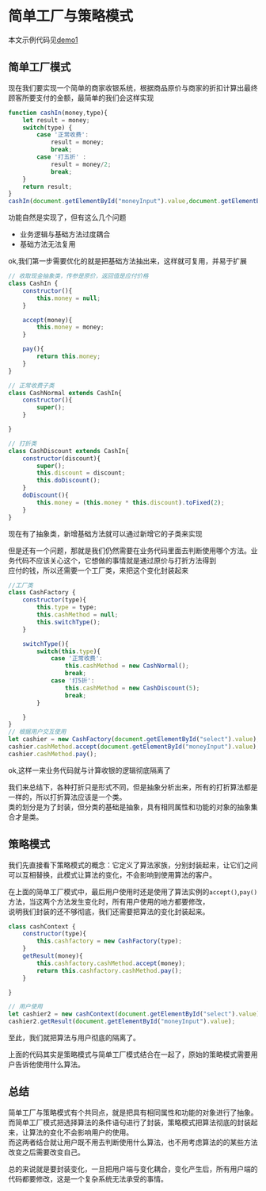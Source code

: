 # 简单工厂与策略模式

本文示例代码见[demo1](../../demo/demo1.js)

## 简单工厂模式

现在我们要实现一个简单的商家收银系统，根据商品原价与商家的折扣计算出最终顾客所要支付的金额，最简单的我们会这样实现
```javascript
function cashIn(money,type){
    let result = money;
    switch(type) {
        case '正常收费':
            result = money;
            break;
        case '打五折' :
            result = money/2;
            break;
    }
    return result;
}
cashIn(document.getElementById("moneyInput").value,document.getElementById("select").value);
```
功能自然是实现了，但有这么几个问题

* 业务逻辑与基础方法过度耦合
* 基础方法无法复用

ok,我们第一步需要优化的就是把基础方法抽出来，这样就可复用，并易于扩展
```javascript
// 收取现金抽象类，传参是原价，返回值是应付价格
class CashIn {
    constructor(){
        this.money = null;
    }

    accept(money){
        this.money = money;
    }

    pay(){
        return this.money;
    }
}

// 正常收费子类
class CashNormal extends CashIn{
    constructor(){
        super();
    }

}

// 打折类
class CashDiscount extends CashIn{
    constructor(discount){
        super();
        this.discount = discount;
        this.doDiscount();
    }
    doDiscount(){
        this.money = (this.money * this.discount).toFixed(2);
    }
}
```
现在有了抽象类，新增基础方法就可以通过新增它的子类来实现

但是还有一个问题，那就是我们仍然需要在业务代码里面去判断使用哪个方法。业务代码不应该关心这个，它想做的事情就是通过原价与打折方法得到    
应付的钱，所以还需要一个工厂类，来把这个变化封装起来
```javascript
//工厂类
class CashFactory {
    constructor(type){
        this.type = type;
        this.cashMethod = null;
        this.switchType();
    }

    switchType(){
        switch(this.type){
            case '正常收费':
                this.cashMethod = new CashNormal();
                break;
            case '打5折':
                this.cashMethod = new CashDiscount(5);
                break;
        }

    }
}
// 根据用户交互使用
let cashier = new CashFactory(document.getElementById("select").value);
cashier.cashMethod.accept(document.getElementById("moneyInput").value);
cashier.cashMethod.pay();
```
ok,这样一来业务代码就与计算收银的逻辑彻底隔离了

我们来总结下，各种打折只是形式不同，但是抽象分析出来，所有的打折算法都是一样的，所以打折算法应该是一个类。   
类的划分是为了封装，但分类的基础是抽象，具有相同属性和功能的对象的抽象集合才是类。

## 策略模式

我们先直接看下策略模式的概念：它定义了算法家族，分别封装起来，让它们之间可以互相替换，此模式让算法的变化，不会影响到使用算法的客户。

在上面的简单工厂模式中，最后用户使用时还是使用了算法实例的`accept()`,`pay()`方法，当这两个方法发生变化时，所有用户使用的地方都要修改，    
说明我们封装的还不够彻底，我们还需要把算法的变化封装起来。
```javascript
class cashContext {
    constructor(type){
        this.cashfactory = new CashFactory(type);
    }
    getResult(money){
        this.cashfactory.cashMethod.accept(money);
        return this.cashfactory.cashMethod.pay();
    }

}

// 用户使用
let cashier2 = new cashContext(document.getElementById("select").value);
cashier2.getResult(document.getElementById("moneyInput").value);
```
至此，我们就把算法与用户彻底的隔离了。

上面的代码其实是策略模式与简单工厂模式结合在一起了，原始的策略模式需要用户告诉他使用什么算法。

## 总结

简单工厂与策略模式有个共同点，就是把具有相同属性和功能的对象进行了抽象。    
而简单工厂模式把选择算法的条件语句进行了封装，策略模式把算法彻底的封装起来，让算法的变化不会影响用户的使用。    
而这两者结合就让用户既不用去判断使用什么算法，也不用考虑算法的的某些方法改变之后需要改变自己。    

总的来说就是要封装变化，一旦把用户端与变化耦合，变化产生后，所有用户端的代码都要修改，这是一个复杂系统无法承受的事情。

